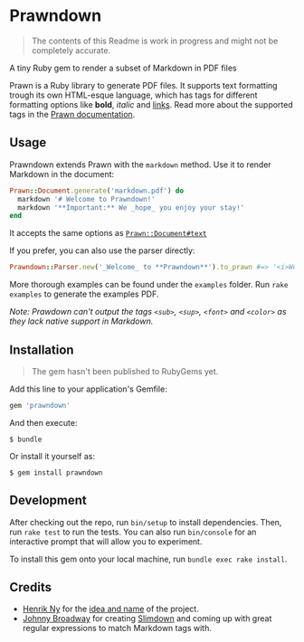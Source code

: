 # Prawndown
> The contents of this Readme is work in progress and might not be completely accurate.

A tiny Ruby gem to render a subset of Markdown in PDF files

Prawn is a Ruby library to generate PDF files. It supports text formatting trough its own HTML-esque language, which has tags for different formatting options like **bold**, _italic_ and [links](https://github.com/kaspermeyer/prawndown). Read more about the supported tags in the [Prawn documentation](http://prawnpdf.org/api-docs/2.0/Prawn/Text.html#text-instance_method).

## Usage
Prawndown extends Prawn with the `markdown` method. Use it to render Markdown in the document:

```ruby
Prawn::Document.generate('markdown.pdf') do
  markdown '# Welcome to Prawndown!'
  markdown '**Important:** We _hope_ you enjoy your stay!'
end
```

It accepts the same options as [`Prawn::Document#text`](http://prawnpdf.org/api-docs/2.0/Prawn/Text.html#text-instance_method)

If you prefer, you can also use the parser directly:

```ruby
Prawndown::Parser.new('_Welcome_ to **Prawndown**').to_prawn #=> '<i>Welcome</i> to <b>Prawndown</b>'
```

More thorough examples can be found under the `examples` folder. Run `rake examples` to generate the examples PDF.

*Note: Prawdown can't output the tags `<sub>`, `<sup>`, `<font>` and `<color>` as they lack native support in Markdown.*

## Installation

> The gem hasn't been published to RubyGems yet.

Add this line to your application's Gemfile:

```ruby
gem 'prawndown'
```

And then execute:

    $ bundle

Or install it yourself as:

    $ gem install prawndown

## Development

After checking out the repo, run `bin/setup` to install dependencies. Then, run `rake test` to run the tests. You can also run `bin/console` for an interactive prompt that will allow you to experiment.

To install this gem onto your local machine, run `bundle exec rake install`.

## Credits
+ [Henrik Ny](https://github.com/henrik) for the [idea and name](https://gist.github.com/henrik/2775319) of the project.
+ [Johnny Broadway](https://github.com/jbroadway) for creating [Slimdown](https://gist.github.com/jbroadway/2836900) and coming up with great regular expressions to match Markdown tags with.
